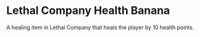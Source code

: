# Lethal Company Health Banana
 A healing item in Lethal Company that heals the player by 10 health points.
